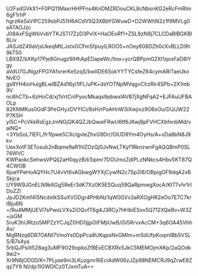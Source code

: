 U2FsdGVkX1+F0PQ11MaxrHHPFns4KnDMZRDouCKL8cNbsnKG2eRcFmRlm6gF1rhP
hgrzKeSsViPC259sbPJ51H6ACdV5Q3XBbYGWuwD+D2WWhN2z1f9MVLg0eATAOJzc
J08AxFSgWbVvbYTKJSTI7ZzD3PvlX+HaOEoRf1+ZSL9zN9j7CLCDaBIBGKBl6Liv
JASJdZ49aVjsUkeqMtLJxtxGCFmSfpuylLROO5+nOey608DZh0cXvBLLD9h9kT50
LBX9Z/bXKp17Pje8Gnugz9IHhApEDapeWc/ltox+ycrQBPpm02Xt1qosFaD8lYgy
aVdU7GJNgzFPGYAfxrerKe5zqS/bwIIDE6SokYYTYCsfeZ64cymARiTaeUkoNvEO
gs9YH4ioHulgBLwIBZAd16yi1lFL/uPK+dsYOTNpMVqgvCIrzRir4SPb+2X1mb9V
nc6hCTb+6zHoCd/xj1VrtCnlPyocMkaqs9pbwxIAV87jXgNFqA2+EJFAuUFBAOLp
82KNMKus0GdF3PeGHyzDVYlCi/8sH/rPoAHnW3iXwjixz9O6sOu/DU/JW22P7K5H
yI5C+PcVkkRsEgzJmNGjQK4QZJbQwaiFRwU6tf6JKwj8pFVHCXbfenbMd/vaiNQ+
+3YbSoL7IEFL/fr1fpwe5CXcIgvleZhxG9Dr//OlUD9Ym4OyHs/A+vDa8bN8J9kv
UexXotF3ETosub2nBqme9aR1hlZOzQj0JvNwLTKyf1RknzwnFgAQQBmP0SL74WVC
KWPaokcSehwsVPQIj2aH0qyzB/k5ipmr7DOUmoZdIPLzNNkcs4Hbv5KT87Q4CWOB
6jueYPeHoAQYHc7U4vVt6vAGbwgWYXjCywlN2c7Sp2I8/OBpigGF9dqA2xBSkjca
UY9W9JGnELN9k6Gg58eEr3dK7Xz0K5ESQuq59QaRpmwgXocA/KtT7vhr1rIDoZZl
JpJD2Kmf4I5NcdxtkSSuXVODgr4PHbNz1qW0GVx3aRXOgHR2eOo7E7C7krtBju6N
+/Ru4MMjUEVl7sPwoLVXs2iOQvfT6g4J3RCy7HHbiESxv5Q712XQeBv+W3Z+jsGM
5ruK3hURtzoSMPZzYCJqZ0HD0jjpOlFMjiUwB/i5i5RrvxAcCM+3q6OA45VhhAx/
MgRNzq6DR7OANI7VmoYs0DpPca8UKqpsNvGMlm+mSdUfpKoqmIBb5VSLS/B7s4ya
5rbQJPsiIt528ag3uMF9O29opkoZf8ExECBXRx5JkC5MEMOjmXKp/2aQOdk9ei2+
Xr9N8jOD0D/K+7PLyae9m3LKuzgmrRiEciAdW06zJZp98NEMCRJ9qZrwE8Zqz7Y9
Nl/djc1IGWDlCz0TJxmTuA==
